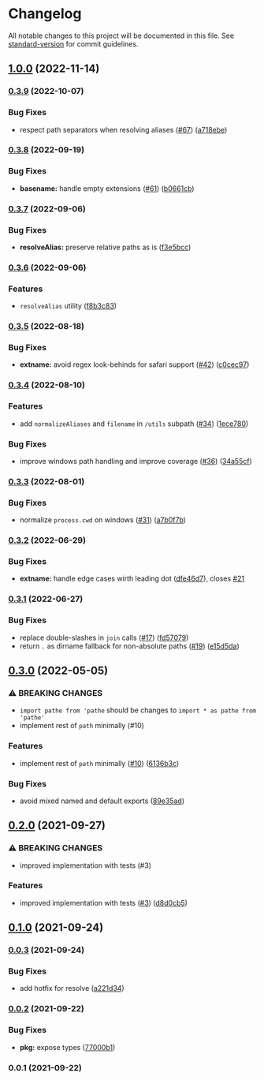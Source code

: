 # Changelog

All notable changes to this project will be documented in this file. See [standard-version](https://github.com/conventional-changelog/standard-version) for commit guidelines.

## [1.0.0](https://github.com/unjs/pathe/compare/v0.3.9...v1.0.0) (2022-11-14)

### [0.3.9](https://github.com/unjs/pathe/compare/v0.3.8...v0.3.9) (2022-10-07)


### Bug Fixes

* respect path separators when resolving aliases ([#67](https://github.com/unjs/pathe/issues/67)) ([a718ebe](https://github.com/unjs/pathe/commit/a718ebeefc5d3a1b6ae264e356735add1db6142c))

### [0.3.8](https://github.com/unjs/pathe/compare/v0.3.7...v0.3.8) (2022-09-19)


### Bug Fixes

* **basename:** handle empty extensions ([#61](https://github.com/unjs/pathe/issues/61)) ([b0661cb](https://github.com/unjs/pathe/commit/b0661cbe62d249cf02e12982011ca987373c628f))

### [0.3.7](https://github.com/unjs/pathe/compare/v0.3.6...v0.3.7) (2022-09-06)


### Bug Fixes

* **resolveAlias:** preserve relative paths as is ([f3e5bcc](https://github.com/unjs/pathe/commit/f3e5bcc9c277ff4c9e6aeebdbdb19f9f26e1f62b))

### [0.3.6](https://github.com/unjs/pathe/compare/v0.3.5...v0.3.6) (2022-09-06)


### Features

* `resolveAlias` utility ([f8b3c83](https://github.com/unjs/pathe/commit/f8b3c8334b43f222a637bb2ee922f2d10815b35d))

### [0.3.5](https://github.com/unjs/pathe/compare/v0.3.4...v0.3.5) (2022-08-18)


### Bug Fixes

* **extname:** avoid regex look-behinds for safari support ([#42](https://github.com/unjs/pathe/issues/42)) ([c0cec97](https://github.com/unjs/pathe/commit/c0cec976375514bc4b2239b7fde1314e5c83583e))

### [0.3.4](https://github.com/unjs/pathe/compare/v0.3.3...v0.3.4) (2022-08-10)


### Features

* add `normalizeAliases` and `filename` in `/utils` subpath ([#34](https://github.com/unjs/pathe/issues/34)) ([1ece780](https://github.com/unjs/pathe/commit/1ece780a7568d2151c4f839481759997101a0e93))


### Bug Fixes

* improve windows path handling and improve coverage ([#36](https://github.com/unjs/pathe/issues/36)) ([34a55cf](https://github.com/unjs/pathe/commit/34a55cf41c9da75d63bff9abc3d5b0b50068b6ac))

### [0.3.3](https://github.com/unjs/pathe/compare/v0.3.2...v0.3.3) (2022-08-01)


### Bug Fixes

* normalize `process.cwd` on windows ([#31](https://github.com/unjs/pathe/issues/31)) ([a7b0f7b](https://github.com/unjs/pathe/commit/a7b0f7bcf150f82bc9e98109fb52bf394dfdc7ae))

### [0.3.2](https://github.com/unjs/pathe/compare/v0.3.1...v0.3.2) (2022-06-29)


### Bug Fixes

* **extname:** handle edge cases wirth leading dot ([dfe46d7](https://github.com/unjs/pathe/commit/dfe46d79035dd7302bb55b84cc445db07e8dde7f)), closes [#21](https://github.com/unjs/pathe/issues/21)

### [0.3.1](https://github.com/unjs/pathe/compare/v0.3.0...v0.3.1) (2022-06-27)


### Bug Fixes

* replace double-slashes in `join` calls ([#17](https://github.com/unjs/pathe/issues/17)) ([fd57079](https://github.com/unjs/pathe/commit/fd57079ac8ac597b31c4e5f3dd56a2d39eae20a6))
* return `.` as dirname fallback for non-absolute paths ([#19](https://github.com/unjs/pathe/issues/19)) ([e15d5da](https://github.com/unjs/pathe/commit/e15d5da0efba221209190deb2f3f98466f135d78))

## [0.3.0](https://github.com/unjs/pathe/compare/v0.2.0...v0.3.0) (2022-05-05)


### ⚠ BREAKING CHANGES

* `import pathe from 'pathe` should be changes to `import * as pathe from 'pathe'`
* implement rest of `path` minimally  (#10)

### Features

* implement rest of `path` minimally  ([#10](https://github.com/unjs/pathe/issues/10)) ([6136b3c](https://github.com/unjs/pathe/commit/6136b3ca9c1c26ec2a0002b24f08f8dcf28a78af))


### Bug Fixes

* avoid mixed named and default exports ([89e35ad](https://github.com/unjs/pathe/commit/89e35adbdc6921b362cad6b67bbff30fb58ce73e))

## [0.2.0](https://github.com/unjs/pathe/compare/v0.1.0...v0.2.0) (2021-09-27)


### ⚠ BREAKING CHANGES

* improved implementation with tests (#3)

### Features

* improved implementation with tests ([#3](https://github.com/unjs/pathe/issues/3)) ([d8d0cb5](https://github.com/unjs/pathe/commit/d8d0cb51dbca7295248c36f93510738057f2828d))

## [0.1.0](https://github.com/unjs/pathe/compare/v0.0.3...v0.1.0) (2021-09-24)

### [0.0.3](https://github.com/unjs/pathe/compare/v0.0.2...v0.0.3) (2021-09-24)


### Bug Fixes

* add hotfix for resolve ([a221d34](https://github.com/unjs/pathe/commit/a221d3468c81802da03823bd606de70a524a7b55))

### [0.0.2](https://github.com/unjs/pathe/compare/v0.0.1...v0.0.2) (2021-09-22)


### Bug Fixes

* **pkg:** expose types ([77000b1](https://github.com/unjs/pathe/commit/77000b1a45780fd62c93dc71d8264f10d97af864))

### 0.0.1 (2021-09-22)

